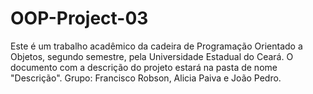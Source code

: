 # OOP-Project-03
Este é um trabalho acadêmico da cadeira de Programação Orientado a Objetos, segundo semestre, pela Universidade Estadual do Ceará. O documento com a descrição do projeto estará na pasta de nome "Descrição". Grupo: Francisco Robson, Alicia Paiva e João Pedro.
